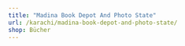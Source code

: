 ```yaml
---
title: "Madina Book Depot And Photo State"
url: /karachi/madina-book-depot-and-photo-state/
shop: Bücher
---
```

